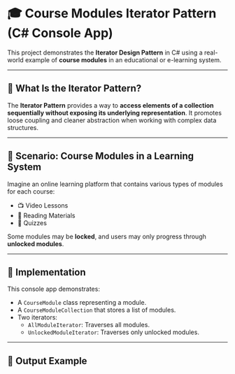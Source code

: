 # 🎓 Course Modules Iterator Pattern (C# Console App)

This project demonstrates the **Iterator Design Pattern** in C# using a real-world example of **course modules** in an educational or e-learning system.

---

## 🧠 What Is the Iterator Pattern?

The **Iterator Pattern** provides a way to **access elements of a collection sequentially without exposing its underlying representation**. It promotes loose coupling and cleaner abstraction when working with complex data structures.

---

## 📘 Scenario: Course Modules in a Learning System

Imagine an online learning platform that contains various types of modules for each course:  
- 📺 Video Lessons  
- 📄 Reading Materials  
- 📝 Quizzes  

Some modules may be **locked**, and users may only progress through **unlocked modules**.

---

## 🧱 Implementation

This console app demonstrates:
- A `CourseModule` class representing a module.
- A `CourseModuleCollection` that stores a list of modules.
- Two iterators:
  - `AllModuleIterator`: Traverses all modules.
  - `UnlockedModuleIterator`: Traverses only unlocked modules.

---

## 🧪 Output Example

